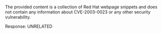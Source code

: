 The provided content is a collection of Red Hat webpage snippets and does not contain any information about CVE-2003-0023 or any other security vulnerability.

Response: UNRELATED